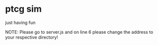 # ptcg sim
 just having fun

NOTE: Please go to server.js and on line 6 please change the address to your respective directory!
